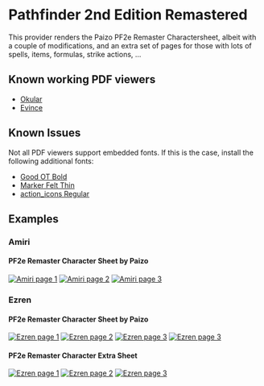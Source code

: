 # Pathfinder 2nd Edition Remastered

This provider renders the Paizo PF2e Remaster Charactersheet, albeit with a couple of modifications, and an extra set of pages for those with lots of spells, items, formulas, strike actions, ...

## Known working PDF viewers

- [Okular](https://okular.kde.org/)
- [Evince](https://wiki.gnome.org/Apps/Evince)

## Known Issues

Not all PDF viewers support embedded fonts. If this is the case, install the following additional fonts:

- [Good OT Bold](https://blog.elaba.net/files/GoodOT-Bold.ttf)
- [Marker Felt Thin](https://blog.elaba.net/files/MarkerFelt-Thin.ttf)
- [action_icons Regular](https://blog.elaba.net/files/action_icons.ttf)

## Examples

### Amiri

#### PF2e Remaster Character Sheet by Paizo

[![Amiri page 1](provider-documentation/pf2e-remaster/assets/amiri-thumbnail-1.webp "Page 1")](provider-documentation/pf2e-remaster/assets/amiri-1.webp)
[![Amiri page 2](provider-documentation/pf2e-remaster/assets/amiri-thumbnail-2.webp "Page 2")](provider-documentation/pf2e-remaster/assets/amiri-2.webp)
[![Amiri page 3](provider-documentation/pf2e-remaster/assets/amiri-thumbnail-3.webp "Page 3")](provider-documentation/pf2e-remaster/assets/amiri-3.webp)

### Ezren

#### PF2e Remaster Character Sheet by Paizo

[![Ezren page 1](provider-documentation/pf2e-remaster/assets/ezren-thumbnail-1.webp "Page 1")](provider-documentation/pf2e-remaster/assets/ezren-1.webp)
[![Ezren page 2](provider-documentation/pf2e-remaster/assets/ezren-thumbnail-2.webp "Page 2")](provider-documentation/pf2e-remaster/assets/ezren-2.webp)
[![Ezren page 3](provider-documentation/pf2e-remaster/assets/ezren-thumbnail-3.webp "Page 3")](provider-documentation/pf2e-remaster/assets/ezren-3.webp)
[![Ezren page 3](provider-documentation/pf2e-remaster/assets/ezren-thumbnail-4.webp "Page 4")](provider-documentation/pf2e-remaster/assets/ezren-4.webp)

#### PF2e Remaster Character Extra Sheet

[![Ezren page 1](provider-documentation/pf2e-remaster/assets/ezren-thumbnail-5.webp "Page 1")](provider-documentation/pf2e-remaster/assets/ezren-5.webp)
[![Ezren page 2](provider-documentation/pf2e-remaster/assets/ezren-thumbnail-6.webp "Page 2")](provider-documentation/pf2e-remaster/assets/ezren-6.webp)
[![Ezren page 3](provider-documentation/pf2e-remaster/assets/ezren-thumbnail-7.webp "Page 3")](provider-documentation/pf2e-remaster/assets/ezren-7.webp)
